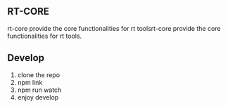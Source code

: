 RT-CORE
-----

rt-core provide the core functionalities for rt toolsrt-core provide the core functionalities for rt tools.

Develop
-----

1. clone the repo
2. npm link
3. npm run watch
4. enjoy develop
